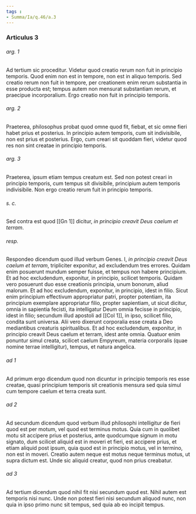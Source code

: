 ```yaml
---
tags : 
- Summa/Ia/q.46/a.3
---
```


### Articulus 3

###### arg. 1
Ad tertium sic proceditur. Videtur quod creatio rerum non fuit in principio temporis. Quod enim non est in tempore, non est in aliquo temporis. Sed creatio rerum non fuit in tempore, per creationem enim rerum substantia in esse producta est; tempus autem non mensurat substantiam rerum, et praecipue incorporalium. Ergo creatio non fuit in principio temporis.

###### arg. 2
Praeterea, philosophus probat quod omne quod fit, fiebat, et sic omne fieri habet prius et posterius. In principio autem temporis, cum sit indivisibile, non est prius et posterius. Ergo, cum creari sit quoddam fieri, videtur quod res non sint creatae in principio temporis.

###### arg. 3
Praeterea, ipsum etiam tempus creatum est. Sed non potest creari in principio temporis, cum tempus sit divisibile, principium autem temporis indivisibile. Non ergo creatio rerum fuit in principio temporis.

###### s. c.
Sed contra est quod [[Gn 1]] dicitur, *in principio creavit Deus caelum et terram*.

###### resp.
Respondeo dicendum quod illud verbum Genes. I, *in principio creavit Deus caelum et terram*, tripliciter exponitur, ad excludendum tres errores. Quidam enim posuerunt mundum semper fuisse, et tempus non habere principium. Et ad hoc excludendum, exponitur, in principio, scilicet temporis. Quidam vero posuerunt duo esse creationis principia, unum bonorum, aliud malorum. Et ad hoc excludendum, exponitur, in principio, idest in filio. Sicut enim principium effectivum appropriatur patri, propter potentiam, ita principium exemplare appropriatur filio, propter sapientiam, ut sicut dicitur, omnia in sapientia fecisti, ita intelligatur Deum omnia fecisse in principio, idest in filio; secundum illud apostoli ad [[Col 1]], in ipso, scilicet filio, condita sunt universa. Alii vero dixerunt corporalia esse creata a Deo mediantibus creaturis spiritualibus. Et ad hoc excludendum, exponitur, in principio creavit Deus caelum et terram, idest ante omnia. Quatuor enim ponuntur simul creata, scilicet caelum Empyreum, materia corporalis (quae nomine terrae intelligitur), tempus, et natura angelica.

###### ad 1
Ad primum ergo dicendum quod non dicuntur in principio temporis res esse creatae, quasi principium temporis sit creationis mensura sed quia simul cum tempore caelum et terra creata sunt.

###### ad 2
Ad secundum dicendum quod verbum illud philosophi intelligitur de fieri quod est per motum, vel quod est terminus motus. Quia cum in quolibet motu sit accipere prius et posterius, ante quodcumque signum in motu signato, dum scilicet aliquid est in moveri et fieri, est accipere prius, et etiam aliquid post ipsum, quia quod est in principio motus, vel in termino, non est in moveri. Creatio autem neque est motus neque terminus motus, ut supra dictum est. Unde sic aliquid creatur, quod non prius creabatur.

###### ad 3
Ad tertium dicendum quod nihil fit nisi secundum quod est. Nihil autem est temporis nisi nunc. Unde non potest fieri nisi secundum aliquod nunc, non quia in ipso primo nunc sit tempus, sed quia ab eo incipit tempus.

